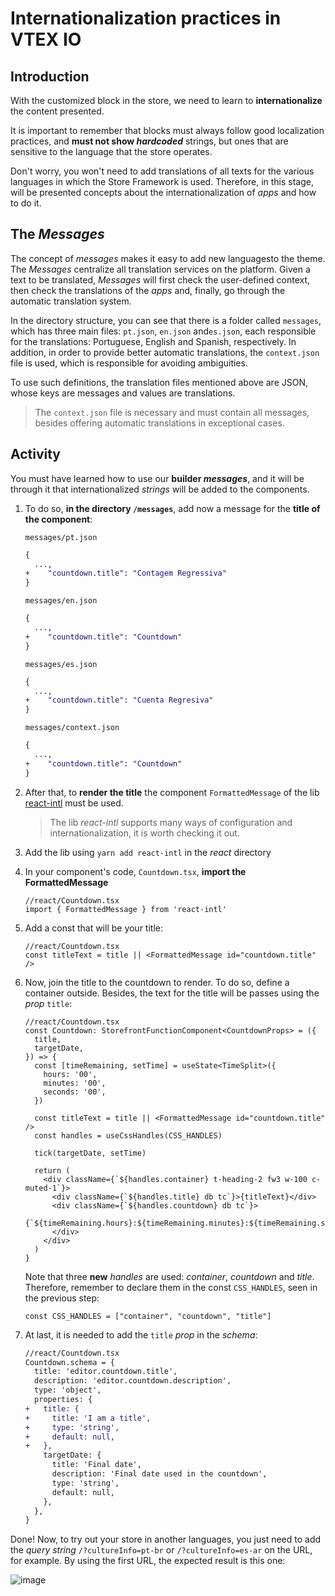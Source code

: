 # Internationalization practices in VTEX IO

## Introduction

With the customized block in the store, we need to learn to **internationalize** the content presented.

It is important to remember that blocks must always follow good localization practices, and **must not show *hardcoded*** strings, but ones that are sensitive to the language that the store operates.

Don't worry, you won't need to add translations of all texts for the various languages in which the Store Framework is used. Therefore, in this stage, will be presented concepts about the internationalization of _apps_ and how to do it.

## The _Messages_

The concept of _messages_ makes it easy to add new languages ​​to the theme. The _Messages_ centralize all translation services on the platform. Given a text to be translated, _Messages_ will first check the user-defined context, then check the translations of the _apps_ and, finally, go through the automatic translation system.

In the directory structure, you can see that there is a folder called `messages`, which has three main files: `pt.json`, `en.json` and`es.json`, each responsible for the translations: Portuguese, English and Spanish, respectively. In addition, in order to provide better automatic translations, the `context.json` file is used, which is responsible for avoiding ambiguities.

To use such definitions, the translation files mentioned above are JSON, whose keys are messages and values ​​are translations.

> The `context.json` file is necessary and must contain all messages, besides offering automatic translations in exceptional cases.

## Activity

You must have learned how to use our **builder _messages_**, and it will be through it that internationalized _strings_ will be added to the components.

1. To do so, **in the directory `/messages`**, add now a message for the **title of the component**:

   `messages/pt.json`

   ```diff
   {
     ...,
   +	"countdown.title": "Contagem Regressiva"
   }
   ```

   `messages/en.json`

   ```diff
   {
     ...,
   +	"countdown.title": "Countdown"
   }
   ```

   `messages/es.json`

   ```diff
   {
     ...,
   +	"countdown.title": "Cuenta Regresiva"
   }
   ```

   `messages/context.json`

   ```diff
   {
     ...,
   +	"countdown.title": "Countdown"
   }
   ```

2. After that, to **render the title** the component `FormattedMessage` of the lib [react-intl](https://github.com/formatjs/react-intl) must be used.

   > The lib _react-intl_ supports many ways of configuration and internationalization, it is worth checking it out.

3. Add the lib using `yarn add react-intl` in the _react_ directory

4. In your component's code, `Countdown.tsx`, **import the FormattedMessage**

   ```tsx
   //react/Countdown.tsx
   import { FormattedMessage } from 'react-intl'
   ```

5. Add a const that will be your title:

   ```tsx
   //react/Countdown.tsx
   const titleText = title || <FormattedMessage id="countdown.title" />
   ```

6. Now, join the title to the countdown to render. To do so, define a container outside. Besides, the text for the title will be passes using the _prop_ `title`:

   ```tsx
   //react/Countdown.tsx
   const Countdown: StorefrontFunctionComponent<CountdownProps> = ({
     title,
     targetDate,
   }) => {
     const [timeRemaining, setTime] = useState<TimeSplit>({
       hours: '00',
       minutes: '00',
       seconds: '00',
     })

     const titleText = title || <FormattedMessage id="countdown.title" />
     const handles = useCssHandles(CSS_HANDLES)

     tick(targetDate, setTime)

     return (
       <div className={`${handles.container} t-heading-2 fw3 w-100 c-muted-1`}>
         <div className={`${handles.title} db tc`}>{titleText}</div>
         <div className={`${handles.countdown} db tc`}>
           {`${timeRemaining.hours}:${timeRemaining.minutes}:${timeRemaining.seconds}`}
         </div>
       </div>
     )
   }
   ```

   Note that three **new** _handles_ are used: _container_, _countdown_ and _title_. Therefore, remember to declare them in the const `CSS_HANDLES`, seen in the previous step:

   ```tsx
   const CSS_HANDLES = ["container", "countdown", "title"]
   ```

7. At last, it is needed to add the `title` _prop_ in the _schema_:

   ```diff
   //react/Countdown.tsx
   Countdown.schema = {
     title: 'editor.countdown.title',
     description: 'editor.countdown.description',
     type: 'object',
     properties: {
   +   title: {
   +     title: 'I am a title',
   +     type: 'string',
   +     default: null,
   +   },
       targetDate: {
         title: 'Final date',
         description: 'Final date used in the countdown',
         type: 'string',
         default: null,
       },
     },
   }
   ```

Done! Now, to try out your store in another languages, you just need to add the _query string_ `/?cultureInfo=pt-br` or `/?cultureInfo=es-ar` on the URL, for example. By using the first URL, the expected result is this one:

![image](https://user-images.githubusercontent.com/19495917/80527977-99057880-896b-11ea-9305-8921d580a1f1.png)

